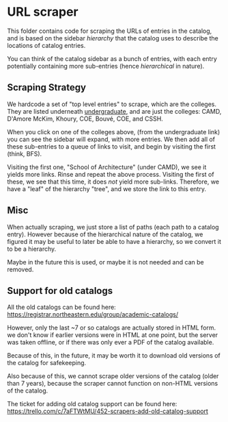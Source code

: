 # URL scraper

This folder contains code for scraping the URLs of entries in the catalog, and is based on the sidebar _hierarchy_ that the catalog uses to describe the locations of catalog entries. 

You can think of the catalog sidebar as a bunch of entries, with each entry potentially containing more sub-entries (hence _hierarchical_ in nature).

## Scraping Strategy

We hardcode a set of "top level entries" to scrape, which are the colleges. They are listed underneath [undergraduate](https://catalog.northeastern.edu/undergraduate/), and are just the colleges: CAMD, D'Amore McKim, Khoury, COE, Bouvé, COE, and CSSH.
 
When you click on one of the colleges above, (from the undergraduate link) you can see the sidebar will expand, with more entries. We then add all of these sub-entries to a queue of links to visit, and begin by visiting the first (think, BFS).

Visiting the first one, "School of Architecture" (under CAMD), we see it yields more links. Rinse and repeat the above process. Visiting the first of these, we see that this time, it does _not_ yield more sub-links. Therefore, we have a "leaf" of the hierarchy "tree", and we store the link to this entry.

## Misc

When actually scraping, we just store a list of paths (each path to a catalog entry). However because of the hierarchical nature of the catalog, we figured it may be useful to later be able to have a hierarchy, so we convert it to be a hierarchy.

Maybe in the future this is used, or maybe it is not needed and can be removed.

## Support for old catalogs

All the old catalogs can be found here: https://registrar.northeastern.edu/group/academic-catalogs/

However, only the last ~7 or so catalogs are actually stored in HTML form. we don't know if earlier versions were in HTML at one point, but the server was taken offline, or if there was only ever a PDF of the catalog available.

Because of this, in the future, it may be worth it to download old versions of the catalog for safekeeping.

Also because of this, we cannot scrape older versions of the catalog (older than 7 years), because the scraper cannot function on non-HTML versions of the catalog. 

The ticket for adding old catalog support can be found here: https://trello.com/c/7aFTWtMU/452-scrapers-add-old-catalog-support